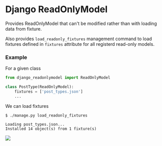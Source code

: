 # Django ReadOnlyModel

Provides ReadOnlyModel that can't be modified rather than with loading data from fixture.

Also provides `load_readonly_fixtures` management command to load fixtures defined in `fixtures` attribute for all
registerd read-only models.


### Example

For a given class

```python
from django_readonlymodel import ReadOnlyModel

class PostType(ReadOnlyModel):
    fixtures = ['post_types.json']
    ...
```


We can load fixtures
```
$ ./manage.py load_readonly_fixtures

Loading post_types.json...
Installed 14 object(s) from 1 fixture(s)
```

<a href="https://travis-ci.org/TriplePoint-Software/django_readonlymodel"><img src="https://travis-ci.org/TriplePoint-Software/django_readonlymodel.svg?branch=master"></a>